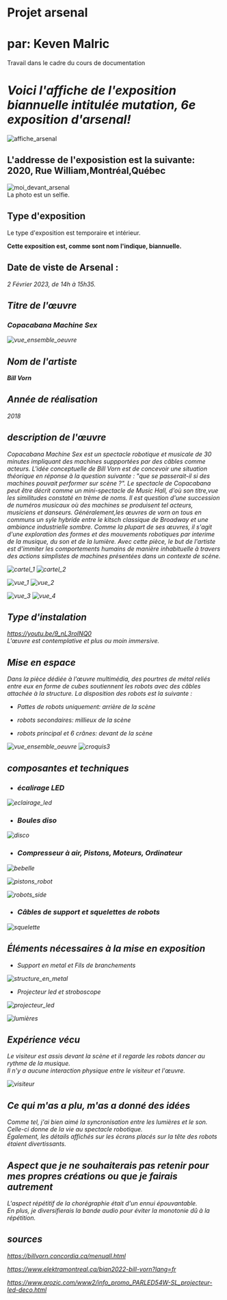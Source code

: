 # Projet arsenal 

# par: Keven Malric
Travail dans le cadre du cours de documentation

<h1><em>Voici l'affiche de l'exposition biannuelle intitulée mutation, 6e exposition d'arsenal!</em></h1>

![affiche_arsenal](media/affiche_arsenal.jpg)
<br>


<h2>L'addresse de l'exposistion est la suivante: 2020, Rue William,Montréal,Québec</h2>

![moi_devant_arsenal](media/moi_devant_arsenal.jpg)
<br>La photo est un selfie.

<h2>Type d'exposition</h2>

Le type d'exposition est temporaire et intérieur.

<strong>Cette exposition est, comme sont nom l'indique, biannuelle.</strong>

<h2>Date de viste de Arsenal :</h2>

<em> 2 Février 2023, de 14h à 15h35.<em>
  

<h2>Titre de l'œuvre</h2>
  
<h3><em>Copacabana Machine Sex</em></h3>
  
  
![vue_ensemble_oeuvre](media/vue_ensemble_oeuvre.jpg)
  
  
<h2>Nom de l'artiste</h2>
  
<strong><em>Bill Vorn</em></strong>
  
<h2>Année de réalisation</h2>
  
<em>2018</em>  

<h2>description de l'œuvre</h2>
  
Copacabana Machine Sex est un spectacle robotique et musicale de 30 minutes impliquant des machines suppportées par des câbles comme acteurs. L'idée conceptuelle de Bill Vorn est de concevoir une situation  théorique en réponse à la question suivante : "que se passerait-il si des machines pouvait performer sur  scène ?". Le spectacle de Copacabana peut être décrit comme un mini-spectacle de Music Hall, d'où son titre,vue les similitudes constaté en trème de noms. Il est question d'une succession de numéros musicaux où des machines se produisent tel acteurs, musiciens et danseurs. Généralement,les œuvres de vorn on tous en communs un syle hybride entre le kitsch classique de Broadway et une ambiance industrielle sombre. Comme la plupart de ses œuvres, il s'agit d'une exploration des formes et des mouvements robotiques par interime de la musique, du son et de la lumière. Avec cette pièce, le but de l'artiste est d'immiter les comportements humains de manière inhabituelle à travers des actions simplistes de machines présentées dans un contexte de scène.
  
   
  
  
  ![cartel_1](media/cartel1.jpg)  ![cartel_2](media/cartel2.jpg)

  
  
  ![vue_1](media/vue1.jpg)  ![vue_2](media/vue2.jpg)

  
 
  
  ![vue_3](media/vue3.jpg)  ![vue_4](media/vue4.jpg)

  
  
  
  <h2>Type d'instalation</h2>
  
  https://youtu.be/9_nL3roINQ0
  <br>L'œuvre est contemplative et plus ou moin immersive.
  
  
  <h2>Mise en espace</h2>
  
  
  Dans la pièce dédiée à l'œuvre multimédia, des pourtres de métal reliés entre eux en forme de cubes soutiennent les robots avec des câbles attachée à la structure. La disposition des robots est la suivante :
  
  
  * Pattes de robots uniquement: arrière de la scène
  
  * robots secondaires:  millieux de la scène
  
  * robots principal et 6 crânes: devant de la scène
  
  
  ![vue_ensemble_oeuvre](media/vue_ensemble_oeuvre.jpg)  ![croquis3](media/croquis3.jpg)
  
  
  
  
  
  
  <h2>composantes et techniques</h2>
  
 
  
  * <h3>écalirage LED</h3>
  
  
  ![eclairage_led](media/eclairage_led.jpg)
  
  
  * <h3>Boules diso</h3>
  
  
  ![disco](media/disco_disco.jpg)

  
  
  * <h3>Compresseur à air,  Pistons, Moteurs, Ordinateur</h3>
  
  
  ![bebelle](media/bebelle.jpg)
  
  
  ![pistons_robot](media/pistons_robot.jpg)
  
  
  
  ![robots_side](media/robots_side.jpg)
  
   
  
  
  * <h3>Câbles de support et squelettes de robots</h3>
  
  
  
  ![squelette](media/squelette.jpg)
  
  
  
  
  <h2>Éléments nécessaires à la mise en exposition</h2>
  
  * Support en metal et Fils de branchements
  
  ![structure_en_metal](media/structure_en_metal.jpg)
  
  
  * Projecteur led et stroboscope
  
  ![projecteur_led](media/projecteur_led.jpg)
  
  ![lumières](media/lumières.jpg)
  
  
  <h2>Expérience vécu</h2>
  
  Le visiteur est assis devant la scène et il regarde les robots dancer au rythme de la musique.<br>
  Il n'y a aucune interaction physique entre le visiteur et l'œuvre.
  
  ![visiteur](media/visiteur.jpg)
  
  
  <h2>Ce qui m'as a plu, m'as a donné des idées</h2>
  
  Comme tel, j'ai bien aimé la syncronisation entre les lumières et le son.<br>Celle-ci donne de la vie au spectacle robotique.<br>
  Également, les détails affichés sur les écrans placés sur la tête des robots étaient divertissants.
  
  
  <h2>Aspect que je ne souhaiterais pas retenir pour mes propres créations ou que je fairais autrement</h2>
  
  L'aspect répétitif de la chorégraphie était d'un ennui épouvantable.<br>En plus, je diversifierais la bande audio pour éviter la monotonie dû à la répétition.
  
  
  <h2>sources</h2>
  
  https://billvorn.concordia.ca/menuall.html
  
  
  https://www.elektramontreal.ca/bian2022-bill-vorn?lang=fr
  
  
  https://www.prozic.com/www2/info_promo_PARLED54W-SL_projecteur-led-deco.html
